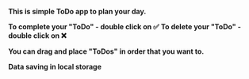 **This is simple ToDo app to plan your day.**

**To complete your "ToDo" - double click on ✅**
**To delete your "ToDo" - double click on ❌**

**You can drag and place "ToDos" in order that you want to.**

**Data saving in local storage**
